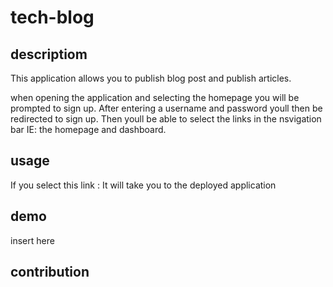 # tech-blog

## descriptiom
This application allows you to publish blog post and publish articles. 

when opening the application and selecting the homepage you will be prompted to sign up. 
After entering a username and password youll then be redirected to sign up. 
Then youll be able to select the links in the nsvigation bar IE: the homepage and dashboard. 

## usage 
If you select this link : 
It will take you to the deployed application 

## demo 
insert here 


## contribution 
